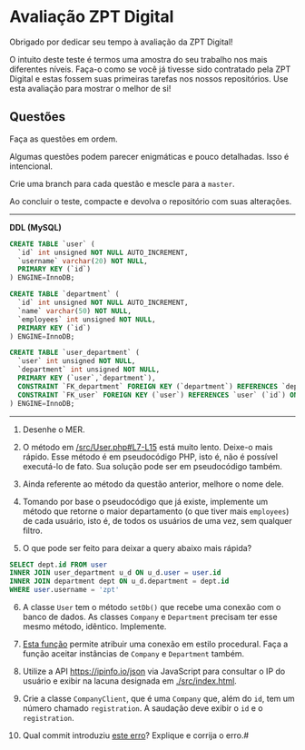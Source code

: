 # Avaliação ZPT Digital

Obrigado por dedicar seu tempo à avaliação da ZPT Digital!

O intuito deste teste é termos uma amostra do seu trabalho nos mais diferentes níveis. Faça-o como se você já tivesse sido contratado pela ZPT Digital e estas fossem suas primeiras tarefas nos nossos repositórios. Use esta avaliação para mostrar o melhor de si!

## Questões
Faça as questões em ordem.

Algumas questões podem parecer enigmáticas e pouco detalhadas. Isso é intencional.

Crie uma branch para cada questão e mescle para a `master`.

Ao concluir o teste, compacte e devolva o repositório com suas alterações.

---------------------
**DDL (MySQL)**
```sql
CREATE TABLE `user` (
  `id` int unsigned NOT NULL AUTO_INCREMENT,
  `username` varchar(20) NOT NULL,
  PRIMARY KEY (`id`)
) ENGINE=InnoDB;

CREATE TABLE `department` (
  `id` int unsigned NOT NULL AUTO_INCREMENT,
  `name` varchar(50) NOT NULL,
  `employees` int unsigned NOT NULL,
  PRIMARY KEY (`id`)
) ENGINE=InnoDB;

CREATE TABLE `user_department` (
  `user` int unsigned NOT NULL,
  `department` int unsigned NOT NULL,
  PRIMARY KEY (`user`,`department`),
  CONSTRAINT `FK_department` FOREIGN KEY (`department`) REFERENCES `department` (`id`) ON DELETE RESTRICT ON UPDATE RESTRICT,
  CONSTRAINT `FK_user` FOREIGN KEY (`user`) REFERENCES `user` (`id`) ON DELETE RESTRICT ON UPDATE RESTRICT
) ENGINE=InnoDB;
```
---------------------

1) Desenhe o MER.

2) O método em [/src/User.php#L7-L15](./src/User.php#L4-L11) está muito lento. Deixe-o mais rápido. Esse método é em pseudocódigo PHP, isto é, não é possível executá-lo de fato. Sua solução pode ser em pseudocódigo também.

3) Ainda referente ao método da questão anterior, melhore o nome dele.

4) Tomando por base o pseudocódigo que já existe, implemente um método que retorne o maior departamento (o que tiver mais `employees`) de cada usuário, isto é, de todos os usuários de uma vez, sem qualquer filtro.

5) O que pode ser feito para deixar a query abaixo mais rápida?

```sql
SELECT dept.id FROM user
INNER JOIN user_department u_d ON u_d.user = user.id
INNER JOIN department dept ON u_d.department = dept.id
WHERE user.username = 'zpt'
```

6) A classe `User` tem o método `setDb()` que recebe uma conexão com o banco de dados. As classes `Company` e `Department` precisam ter esse mesmo método, idêntico. Implemente.

7) [Esta função](./src/Utils.php#L4) permite atribuir uma conexão em estilo procedural. Faça a função aceitar instâncias de `Company` e `Department` também.

8) Utilize a API https://ipinfo.io/json via JavaScript para consultar o IP do usuário e exibir na lacuna designada em [./src/index.html](./src/index.html).

9) Crie a classe `CompanyClient`, que é uma `Company` que, além do `id`, tem um número chamado `registration`. A saudação deve exibir o `id` e o `registration`.

10) Qual commit introduziu [este erro](./src/Department.php#L10)? Explique e corrija o erro.#